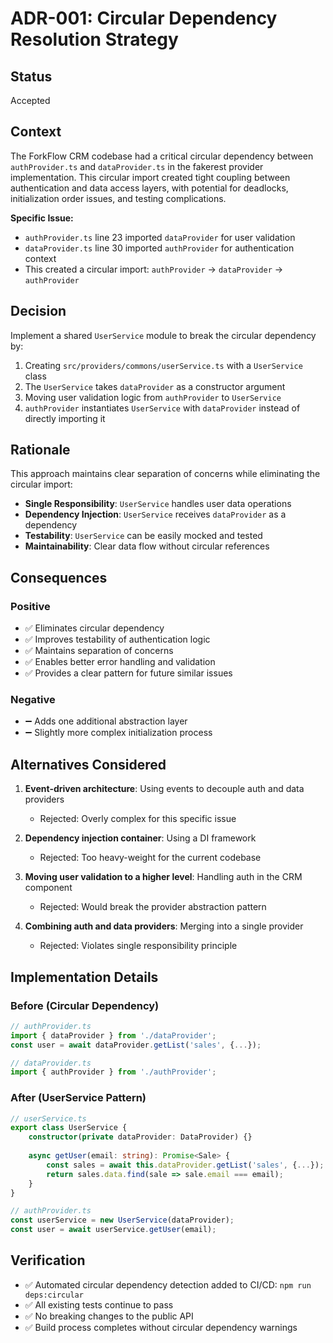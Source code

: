 # ADR-001: Circular Dependency Resolution Strategy

## Status
Accepted

## Context
The ForkFlow CRM codebase had a critical circular dependency between `authProvider.ts` and `dataProvider.ts` in the fakerest provider implementation. This circular import created tight coupling between authentication and data access layers, with potential for deadlocks, initialization order issues, and testing complications.

**Specific Issue:**
- `authProvider.ts` line 23 imported `dataProvider` for user validation
- `dataProvider.ts` line 30 imported `authProvider` for authentication context
- This created a circular import: `authProvider` → `dataProvider` → `authProvider`

## Decision
Implement a shared `UserService` module to break the circular dependency by:

1. Creating `src/providers/commons/userService.ts` with a `UserService` class
2. The `UserService` takes `dataProvider` as a constructor argument 
3. Moving user validation logic from `authProvider` to `UserService`
4. `authProvider` instantiates `UserService` with `dataProvider` instead of directly importing it

## Rationale
This approach maintains clear separation of concerns while eliminating the circular import:

- **Single Responsibility**: `UserService` handles user data operations
- **Dependency Injection**: `UserService` receives `dataProvider` as a dependency
- **Testability**: `UserService` can be easily mocked and tested
- **Maintainability**: Clear data flow without circular references

## Consequences

### Positive
- ✅ Eliminates circular dependency
- ✅ Improves testability of authentication logic
- ✅ Maintains separation of concerns
- ✅ Enables better error handling and validation
- ✅ Provides a clear pattern for future similar issues

### Negative
- ➖ Adds one additional abstraction layer
- ➖ Slightly more complex initialization process

## Alternatives Considered

1. **Event-driven architecture**: Using events to decouple auth and data providers
   - Rejected: Overly complex for this specific issue
   
2. **Dependency injection container**: Using a DI framework
   - Rejected: Too heavy-weight for the current codebase
   
3. **Moving user validation to a higher level**: Handling auth in the CRM component
   - Rejected: Would break the provider abstraction pattern

4. **Combining auth and data providers**: Merging into a single provider
   - Rejected: Violates single responsibility principle

## Implementation Details

### Before (Circular Dependency)
```typescript
// authProvider.ts
import { dataProvider } from './dataProvider';
const user = await dataProvider.getList('sales', {...});

// dataProvider.ts  
import { authProvider } from './authProvider';
```

### After (UserService Pattern)
```typescript
// userService.ts
export class UserService {
    constructor(private dataProvider: DataProvider) {}
    
    async getUser(email: string): Promise<Sale> {
        const sales = await this.dataProvider.getList('sales', {...});
        return sales.data.find(sale => sale.email === email);
    }
}

// authProvider.ts
const userService = new UserService(dataProvider);
const user = await userService.getUser(email);
```

## Verification
- ✅ Automated circular dependency detection added to CI/CD: `npm run deps:circular`
- ✅ All existing tests continue to pass
- ✅ No breaking changes to the public API
- ✅ Build process completes without circular dependency warnings
